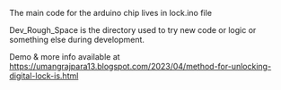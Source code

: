 
The main code for the arduino chip lives in lock.ino file

Dev_Rough_Space is the directory used to try new code or logic or something else during development.

Demo & more info available at https://umangrajpara13.blogspot.com/2023/04/method-for-unlocking-digital-lock-is.html
